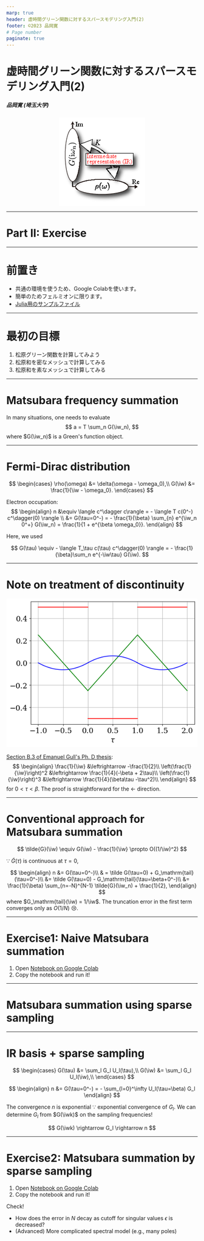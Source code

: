 ```yaml
---
marp: true
header: 虚時間グリーン関数に対するスパースモデリング入門(2)
footer: ©2023 品岡寛
# Page number
paginate: true
---
```


<!-- To show total number of pages for paginate = true -->
<style>
section::after {
  content: attr(data-marpit-pagination) '/' attr(data-marpit-pagination-total);
}
</style>

<!-- add center keyword for figure -->
<style>
img[alt~="center"] {
  display: block;
  margin: 0 auto;
}
</style>

$$
\newcommand{\iv}{{\mathrm{i}\nu}}
\newcommand{\iwk}{{\mathrm{i}\bar{\omega}_k}}
\newcommand{\ivk}{{\mathrm{i}\bar{\nu}_k}}
\newcommand{\tauk}{\bar{\tau_k}}
\newcommand{\ii}{{\mathrm{i}}}
\newcommand{\iw}{{\mathrm{i}\omega}}
\newcommand{\wmax}{{\omega_\mathrm{max}}}
\newcommand{\dd}{{\mathrm{d}}}
\newcommand{\tauk}{{\bar{\tau}_k}}
\newcommand{\wk}{{\bar{\omega}_k}}
\newcommand{\vk}{{\bar{\nu}_k}}
\newcommand{\hatFmat}{\hat{\mathbf{F}}}
\newcommand{\Fmat}{{\mathbf{F}}}
$$

虚時間グリーン関数に対するスパースモデリング入門(2)
===

##### 品岡寛 (埼玉大学)

![center height:300px](fig/IR.png)

---
# Part II: Exercise


---
# 前置き

* 共通の環境を使うため、Google Colabを使います。
* 簡単のためフェルミオンに限ります。
* [Julia用のサンプルファイル](https://github.com/shinaoka/computational_physics_spring_school_2023/tree/main/samples/python)


---
# 最初の目標

1. 松原グリーン関数を計算してみよう
2. 松原和を密なメッシュで計算してみる
3. 松原和を素なメッシュで計算してみる

---
# Matsubara frequency summation

In many situations, one needs to evaluate
$$
a = T \sum_n G(\iw_n),
$$
where $G(\iw_n)$ is a Green's function object.

---
# Fermi-Dirac distribution

$$
\begin{cases}
\rho(\omega) &= \delta(\omega - \omega_0),\\
G(\iw) &= \frac{1}{\iw - \omega_0}.
\end{cases}
$$

Electron occupation:
$$
\begin{align}
n &\equiv \langle c^\dagger c\rangle =  - \langle T c(0^-) c^\dagger(0) \rangle \\
&= G(\tau=0^-) = - \frac{1}{\beta} \sum_{n}  e^{\iw_n 0^+} G(\iw_n) = \frac{1}{1 + e^{\beta \omega_0}}.
\end{align}
$$

Here, we used

$$
G(\tau) \equiv - \langle T_\tau c(\tau) c^\dagger(0) \rangle =  - \frac{1}{\beta}\sum_n e^{-\iw\tau} G(\iw).
$$

<!--
Matsubara sum converges slowly as $O(1/N)$:cry:. Let us make it exponential!
-->


---
# Note on treatment of discontinuity

![bg right height:480px](fig/tail.png)

[Section B.3 of Emanuel Gull's Ph. D thesis](https://www.research-collection.ethz.ch/handle/20.500.11850/104013):
$$
\begin{align}
\frac{1}{\iw} &\leftrightarrow -\frac{1}{2}\\
\left(\frac{1}{\iw}\right)^2 &\leftrightarrow \frac{1}{4}(-\beta + 2\tau)\\
\left(\frac{1}{\iw}\right)^3 &\leftrightarrow \frac{1}{4}(\beta\tau -\tau^2)\\
\end{align}
$$
for $0 < \tau < \beta$.  The proof is straightforward for the $\leftarrow$ direction.


---
# Conventional approach for Matsubara summation

$$
\tilde{G}(\iw) \equiv G(\iw) - \frac{1}{\iw} \propto O((1/\iw)^2)
$$

$\because$ $\tilde{G}(\tau)$ is continuous at $\tau=0$,

$$
\begin{align}
n &= G(\tau=0^-)\\
 & = \tilde G(\tau=0) + G_\mathrm{tail}(\tau=0^-)\\
 &= \tilde G(\tau=0) - G_\mathrm{tail}(\tau=\beta+0^-)\\
 &= \frac{1}{\beta} \sum_{n=-N}^{N-1}  \tilde{G}(\iw_n) + \frac{1}{2},
\end{align}
$$
where $G_\mathrm{tail}(\iw) = 1/\iw$. The truncation error in the first term converges only as $O(1/N)$ :cry:.

---
# Exercise1: Naive Matsubara summation

1. Open [Notebook on Google Colab](https://colab.research.google.com/drive/13g3wYpVAV5wCxifX2Zj6h_4u29Xn1ncJ?usp=sharing)
2. Copy the notebook and run it!


---
# Matsubara summation using sparse sampling


---
# IR basis + sparse sampling

$$
\begin{cases}
G(\tau) &= \sum_l G_l U_l(\tau),\\
G(\iw) &= \sum_l G_l U_l(\iw),\\
\end{cases}
$$

$$
\begin{align}
n &= G(\tau=0^-) = - \sum_{l=0}^\infty U_l(\tau=\beta) G_l
\end{align}
$$

The convergence $n$ is exponential $\because$ exponential convergence of $G_l$.
We can determine $G_l$ from $G(\iwk)$ on the sampling frequencies!

$$
G(\iwk) \rightarrow G_l \rightarrow n
$$

---
# Exercise2: Matsubara summation by sparse sampling

1. Open [Notebook on Google Colab](https://colab.research.google.com/drive/1vh0_HXStYBroz2qd89H3tcZIxlXYGV9i?usp=sharing)
2. Copy the notebook and run it!

Check!
* How does the error in $N$ decay as cutoff for singular values $\epsilon$ is decreased?
* (Advanced) More complicated spectral model (e.g., many poles)


<!--
---
# Preparation

### Python (sparse-ir)

* Google Colab (maybe fast)
* [binder](https://mybinder.org/v2/gh/SpM-lab/sparse-ir-binder/HEAD)

### Julia (SparseIR.jl)

* Your own environment (JupyterLab, VS Code...)
* [binder](https://mybinder.org/v2/gh/SpM-lab/sparse-ir-binder/HEAD)


---
# Python: Google Colab

* Notebook1 
* 

---
# Julia

1. Check if your notebook environment works without `SparseIR.jl`.

2. Install dependencies for running notebooks as follows:

```Julia
using Pkg
Pkg.add(["Plots", "FFTW", "FastGaussQuadrature", "LaTeXStrings", "SparseIR"])
```


---
# Numerical examples

We will run the notebooks in the second part of this lecture!


---
# Related technologies

* Minmax
* Discrete Lehmann reprensetation
-->